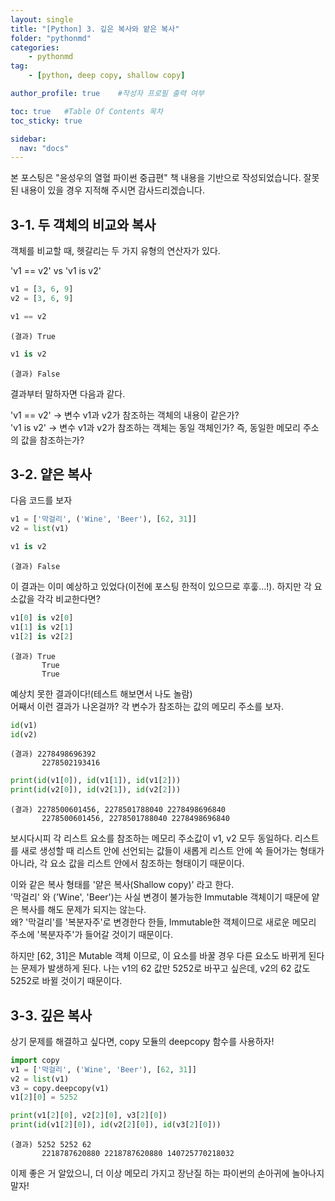 ```yaml
---
layout: single
title: "[Python] 3. 깊은 복사와 얕은 복사"
folder: "pythonmd"
categories:
    - pythonmd
tag:
    - [python, deep copy, shallow copy]

author_profile: true    #작성자 프로필 출력 여부

toc: true   #Table Of Contents 목차 
toc_sticky: true

sidebar:
  nav: "docs"
---
```


본 포스팅은 "윤성우의 열혈 파이썬 중급편" 책 내용을 기반으로 작성되었습니다.
잘못된 내용이 있을 경우 지적해 주시면 감사드리겠습니다.

## 3-1. 두 객체의 비교와 복사

객체를 비교할 때, 헷갈리는 두 가지 유형의 연산자가 있다.

'v1 == v2' vs 'v1 is v2'

```python
v1 = [3, 6, 9]
v2 = [3, 6, 9]
```
```python
v1 == v2
```
    (결과) True

```python
v1 is v2
```
    (결과) False

결과부터 말하자면 다음과 같다.

'v1 == v2' → 변수 v1과 v2가 참조하는 객체의 내용이 같은가?<br/>
'v1 is v2' → 변수 v1과 v2가 참조하는 객체는 동일 객체인가? 즉, 동일한 메모리 주소의 값을 참조하는가?

## 3-2. 얕은 복사
다음 코드를 보자
```python
v1 = ['막걸리', ('Wine', 'Beer'), [62, 31]]
v2 = list(v1)
```
```python
v1 is v2
```
    (결과) False

이 결과는 이미 예상하고 있었다(이전에 포스팅 한적이 있으므로 후훟...!).
하지만 각 요소값을 각각 비교한다면?

```python
v1[0] is v2[0]
v1[1] is v2[1]
v1[2] is v2[2]
```
    (결과) True
           True
           True

예상치 못한 결과이다!(테스트 해보면서 나도 놀람)<br/>
어째서 이런 결과가 나온걸까?
각 변수가 참조하는 값의 메모리 주소를 보자.

```python
id(v1)
id(v2)
```
    (결과) 2278498696392
           2278502193416

```python
print(id(v1[0]), id(v1[1]), id(v1[2]))
print(id(v2[0]), id(v2[1]), id(v2[2]))
```
    (결과) 2278500601456, 2278501788040 2278498696840
           2278500601456, 2278501788040 2278498696840

보시다시피 각 리스트 요소를 참조하는 메모리 주소값이 v1, v2 모두 동일하다.
리스트를 새로 생성할 때 리스트 안에 선언되는 값들이 새롭게 리스트 안에 쏙 들어가는 형태가 아니라, 각 요소 값을 리스트 안에서 참조하는 형태이기 때문이다.

이와 같은 복사 형태를 '얕은 복사(Shallow copy)' 라고 한다.<br/>
'막걸리' 와 ('Wine', 'Beer')는 사실 변경이 불가능한 Immutable 객체이기 때문에 얕은 복사를 해도 문제가 되지는 않는다.<br/>
왜? '막걸리'를 '복분자주'로 변경한다 한들, Immutable한 객체이므로 새로운 메모리 주소에 '복분자주'가 들어갈 것이기 때문이다.

하지만 [62, 31]은 Mutable 객체 이므로, 이 요소를 바꿀 경우 다른 요소도 바뀌게 된다는 문제가 발생하게 된다.
나는 v1의 62 값만 5252로 바꾸고 싶은데, v2의 62 값도 5252로 바뀔 것이기 때문이다.

## 3-3. 깊은 복사
상기 문제를 해결하고 싶다면, copy 모듈의 deepcopy 함수를 사용하자!

```python
import copy
v1 = ['막걸리', ('Wine', 'Beer'), [62, 31]]
v2 = list(v1)
v3 = copy.deepcopy(v1)
v1[2][0] = 5252
```
```python
print(v1[2][0], v2[2][0], v3[2][0])
print(id(v1[2][0]), id(v2[2][0]), id(v3[2][0]))
```
    (결과) 5252 5252 62
           2218787620880 2218787620880 140725770218032

이제 좋은 거 알았으니, 더 이상 메모리 가지고 장난질 하는 파이썬의 손아귀에 놀아나지 말자!
